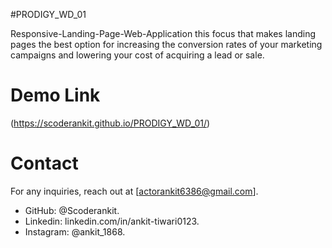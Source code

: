 #PRODIGY_WD_01

Responsive-Landing-Page-Web-Application
this focus that makes landing pages the best option for increasing the conversion rates of your marketing campaigns and lowering your cost of acquiring a lead or sale.

# Demo Link 
(https://scoderankit.github.io/PRODIGY_WD_01/)
# Contact
For any inquiries, reach out at [actorankit6386@gmail.com].
- GitHub: @Scoderankit.
- Linkedin: linkedin.com/in/ankit-tiwari0123.
- Instagram: @ankit_1868.
